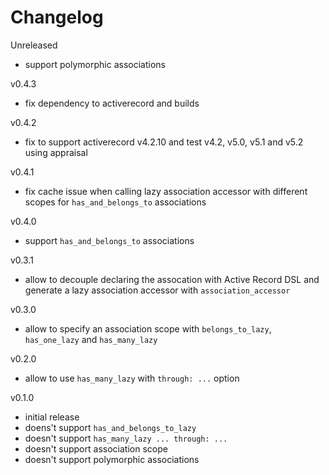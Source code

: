 # Changelog

Unreleased

* support polymorphic associations

v0.4.3

* fix dependency to activerecord and builds

v0.4.2

* fix to support activerecord v4.2.10 and test v4.2, v5.0, v5.1 and v5.2 using appraisal

v0.4.1

* fix cache issue when calling lazy association accessor with different scopes for `has_and_belongs_to` associations

v0.4.0

* support `has_and_belongs_to` associations

v0.3.1

* allow to decouple declaring the assocation with Active Record DSL and generate a lazy association accessor with `association_accessor`

v0.3.0

* allow to specify an association scope with `belongs_to_lazy`, `has_one_lazy` and `has_many_lazy`

v0.2.0

* allow to use `has_many_lazy` with `through: ...` option

v0.1.0

* initial release
* doens't support `has_and_belongs_to_lazy`
* doesn't support `has_many_lazy ... through: ...`
* doesn't support association scope
* doesn't support polymorphic associations